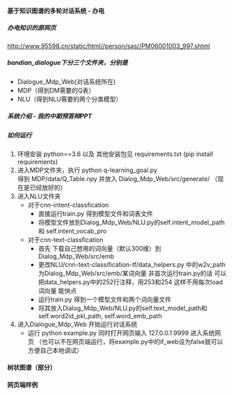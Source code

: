 #### 基于知识图谱的多轮对话系统 - 办电

##### 办电知识的原网页  
http://www.95598.cn/static/html//person/sas//PM06001003_997.shtml

##### bandian_dialogue下分三个文件夹，分别是  
* Dialogue_Mdp_Web(对话系统所在)
* MDP（得到DM需要的Q表）
* NLU（得到NLU需要的两个分类模型）  

##### 系统介绍 - 我的中期预答辩PPT   

##### 如何运行
1. 环境安装 python==3.6 以及 其他安装包见 requirements.txt (pip install requirements)
2. 进入MDP文件夹，执行 python q-learning_goal.py  
   得到 MDP/data/Q_Table.npy 并放入 Dialog_Mdp_Web/src/generate/ （现在是已经放好的）
3. 进入NLU文件夹
   * 对于cnn-intent-classfication
     * 直接运行train.py 得到模型文件和词表文件
     * 将模型文件放到Dialog_Mdp_Web/NLU.py的self.intent_model_path 和 self.intent_vocab_pro
   * 对于cnn-text-classfication
     * 首先 下载自己想用的词向量（默认300维）到 Dialog_Mdp_Web/src/emb
     * 更改NLU/cnn-text-classification-tf/data_helpers.py 中的w2v_path 为Dialog_Mdp_Web/src/emb/某词向量
       非首次运行train.py的话 可以把data_helpers.py中的252行注释，用253和254 这样不用每次load词向量 能快点
     * 运行train.py 得到一个模型文件和两个词向量文件
     * 将其放入Dialog_Mdp_Web/NLU.py的self.text_model_path和 self.word2id_pkl_path, self.word_emb_path
4. 进入Dialogue_Mdp_Web 开始运行对话系统
   * 运行 python example.py 同时打开网页输入 127.0.0.1:9999 进入系统网页
     （也可以不在网页端运行，将example.py中的if_web设为false就可以 方便自己本地调试）
   
   
   
#### 树状图谱（部分）


#### 网页端样例




